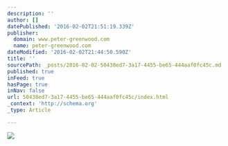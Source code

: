 ```yaml
---
description: ''
author: []
datePublished: '2016-02-02T21:51:19.339Z'
publisher:
  domain: www.peter-greenwood.com
  name: peter-greenwood.com
dateModified: '2016-02-02T21:44:50.590Z'
title: ''
sourcePath: _posts/2016-02-02-50438ed7-3a17-4455-be65-444aaf0fc45c.md
published: true
inFeed: true
hasPage: true
inNav: false
url: 50438ed7-3a17-4455-be65-444aaf0fc45c/index.html
_context: 'http://schema.org'
_type: Article

---
```

![](http://static1.squarespace.com/static/5362255de4b0140e264a238c/5617906ee4b091a935a3b05d/561790b4e4b05d708cf343da/1444384949381/SicarioV.5-01.png?format=1500w)